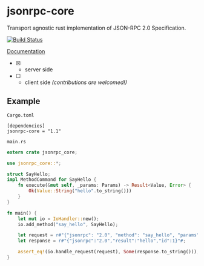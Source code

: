 # jsonrpc-core
Transport agnostic rust implementation of JSON-RPC 2.0 Specification.

[![Build Status][travis-image]][travis-url]

[travis-image]: https://travis-ci.org/debris/jsonrpc-core.svg?branch=master
[travis-url]: https://travis-ci.org/debris/jsonrpc-core

[Documentation](http://debris.github.io/jsonrpc-core/jsonrpc_core/index.html)

- [x] - server side
- [ ] - client side *(contributions are welcomed!)*

## Example

`Cargo.toml`


```
[dependencies]
jsonrpc-core = "1.1"
```

`main.rs`

```rust
extern crate jsonrpc_core;

use jsonrpc_core::*;

struct SayHello;
impl MethodCommand for SayHello {
    fn execute(&mut self, _params: Params) -> Result<Value, Error> {
        Ok(Value::String("hello".to_string()))
    }
}

fn main() {
	let mut io = IoHandler::new();
	io.add_method("say_hello", SayHello);

	let request = r#"{"jsonrpc": "2.0", "method": "say_hello", "params": [42, 23], "id": 1}"#;
	let response = r#"{"jsonrpc":"2.0","result":"hello","id":1}"#;

	assert_eq!(io.handle_request(request), Some(response.to_string()));
}
```
